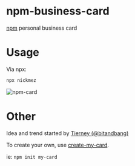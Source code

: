 # npm-business-card

[npm] personal business card

# Usage

Via npx:

```bash
npx nickmez
```

![npm-card](https://user-images.githubusercontent.com/89874146/190517942-4c7b810e-78fb-4a64-beee-0f5f79240a91.png)


# Other

Idea and trend started by [Tierney (@bitandbang)]

To create your own, use [create-my-card].

ie: `npm init my-card`

[npm]: https://www.npmjs.com/
[tierney (@bitandbang)]: https://www.npmjs.com/package/bitandbang
[create-my-card]: https://www.npmjs.com/package/create-my-card
